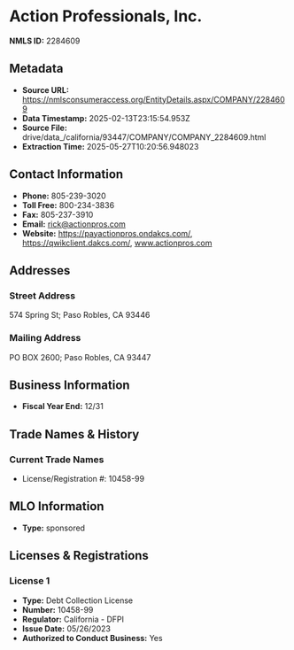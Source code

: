 # Action Professionals, Inc.

**NMLS ID:** 2284609

## Metadata
- **Source URL:** https://nmlsconsumeraccess.org/EntityDetails.aspx/COMPANY/2284609
- **Data Timestamp:** 2025-02-13T23:15:54.953Z
- **Source File:** drive/data_/california/93447/COMPANY/COMPANY_2284609.html
- **Extraction Time:** 2025-05-27T10:20:56.948023

## Contact Information
- **Phone:** 805-239-3020
- **Toll Free:** 800-234-3836
- **Fax:** 805-237-3910
- **Email:** rick@actionpros.com
- **Website:** https://payactionpros.ondakcs.com/, https://qwikclient.dakcs.com/, www.actionpros.com

## Addresses
### Street Address
574 Spring St; Paso Robles, CA 93446

### Mailing Address
PO BOX 2600; Paso Robles, CA 93447

## Business Information
- **Fiscal Year End:** 12/31

## Trade Names & History
### Current Trade Names
- License/Registration #: 10458-99

## MLO Information
- **Type:** sponsored

## Licenses & Registrations

### License 1
- **Type:** Debt Collection License
- **Number:** 10458-99
- **Regulator:** California - DFPI
- **Issue Date:** 05/26/2023
- **Authorized to Conduct Business:** Yes
